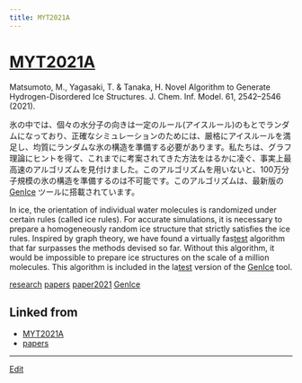 ```yaml
---
title: MYT2021A
---
```

# [MYT2021A](/MYT2021A)

Matsumoto, M., Yagasaki, T. & Tanaka, H. Novel Algorithm to Generate Hydrogen-Disordered Ice Structures. J. Chem. Inf. Model. 61, 2542–2546 (2021).

氷の中では、個々の水分子の向きは一定のルール(アイスルール)のもとでランダムになっており、正確なシミュレーションのためには、厳格にアイスルールを満足し、均質にランダムな氷の構造を準備する必要があります。私たちは、グラフ理論にヒントを得て、これまでに考案されてきた方法をはるかに凌ぐ、事実上最高速のアルゴリズムを見付けました。このアルゴリズムを用いないと、100万分子規模の氷の構造を準備するのは不可能です。このアルゴリズムは、最新版の [GenIce](/GenIce) ツールに搭載されています。

In ice, the orientation of individual water molecules is randomized under certain rules (called ice rules). For accurate simulations, it is necessary to prepare a homogeneously random ice structure that strictly satisfies the ice rules. Inspired by graph theory, we have found a virtually fas[test](/test) algorithm that far surpasses the methods devised so far. Without this algorithm, it would be impossible to prepare ice structures on the scale of a million molecules. This algorithm is included in the la[test](/test) version of the [GenIce](/GenIce) tool.

[research](/research) [papers](/papers) [paper2021](/paper2021) [GenIce](/GenIce)


## Linked from

* [MYT2021A](/MYT2021A)
* [papers](/papers)


----

[Edit](https://github.com/vitroid/vitroid.github.io/edit/master/MD/MYT2021A.md)

